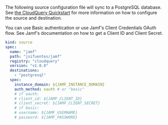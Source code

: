 The following source configuration file will sync to a PostgreSQL database. See [the CloudQuery Quickstart](https://www.cloudquery.io/docs/quickstart) for more information on how to configure the source and destination.


You can use Basic authentication or use Jamf's Client Credentials OAuth flow. See Jamf's documentation on how to get a Client ID and Client Secret. 

```yaml
kind: source
spec:
  name: "jamf"
  path: "jsifuentes/jamf"
  registry: "cloudquery"
  version: "v1.0.0"
  destinations:
    - "postgresql"
  spec:
    instance_domain: ${JAMF_INSTANCE_DOMAIN}
    auth_method: oauth # or "basic"
    # if oauth:
    # client_id: ${JAMF_CLIENT_ID}
    # client_secret: ${JAMF_CLIENT_SECRET}
    # if basic:
    # username: ${JAMF_USERNAME}
    # password: ${JAMF_PASSWORD}
```
